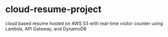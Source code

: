 # cloud-resume-project
cloud based resume hosted on AWS S3 with real-time visitor counter using Lambda, API Gateway, and DynamoDB

